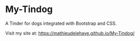 # My-Tindog
A Tinder for dogs integrated with Bootstrap and CSS.  

Visit my site at: https://mathieudelehaye.github.io/My-Tindog/ 
